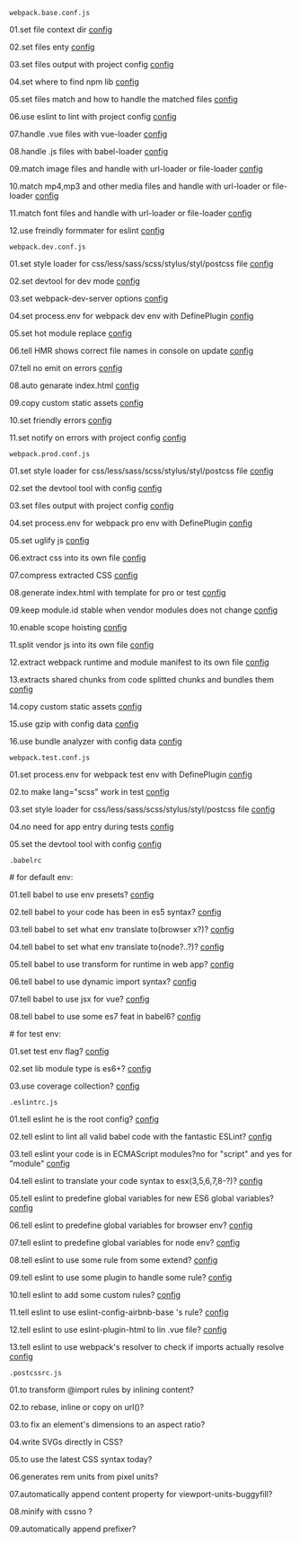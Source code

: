`webpack.base.conf.js`

01.set file context dir [config](../build/webpack.base.conf.js#L42)

02.set files enty [config](../build/webpack.base.conf.js#L44-#L46)

03.set files output with project config [config](../build/webpack.base.conf.js#L48-#L54)

04.set where to find npm lib [config](../build/webpack.base.conf.js#L56-#L62)

05.set files match and how to handle the matched files [config](../build/webpack.base.conf.js#L63-#L103)

06.use eslint to lint with project config [config](../build/webpack.base.conf.js#L67-#L67)

07.handle .vue files with vue-loader [config](../build/webpack.base.conf.js#L68-#L72)

08.handle .js files with babel-loader [config](../build/webpack.base.conf.js#L73-#L77)

09.match image files and handle  with url-loader or file-loader [config](../build/webpack.base.conf.js#L78-#L85)

10.match mp4,mp3 and other media files and handle  with url-loader or file-loader [config](../build/webpack.base.conf.js#L86-#L93)

11.match font files and handle  with url-loader or file-loader [config](../build/webpack.base.conf.js#L94-#L101)

12.use freindly formmater for eslint [config](../build/webpack.base.conf.js#L35-#L35)

`webpack.dev.conf.js`

01.set style loader for css/less/sass/scss/stylus/styl/postcss file  [config](../build/webpack.dev.conf.js#L24-#L24)

02.set devtool for dev mode  [config](../build/webpack.dev.conf.js#L27-#L27)

03.set webpack-dev-server options  [config](../build/webpack.dev.conf.js#L30-#L52)

04.set process.env for webpack dev env with DefinePlugin  [config](../build/webpack.dev.conf.js#L54-#L56)

05.set hot module replace  [config](../build/webpack.dev.conf.js#L57-#L57)

06.tell HMR shows correct file names in console on update  [config](../build/webpack.dev.conf.js#L58-#L58)

07.tell no emit on errors  [config](../build/webpack.dev.conf.js#L59-#L59)

08.auto genarate index.html  [config](../build/webpack.dev.conf.js#L61-#L65)

09.copy custom static assets  [config](../build/webpack.dev.conf.js#L67-#L73)

10.set friendly errors  [config](../build/webpack.dev.conf.js#L84-#L91)

11.set notify on errors with project config  [config](../build/webpack.dev.conf.js#L88-#L91)

`webpack.prod.conf.js`

01.set style loader for css/less/sass/scss/stylus/styl/postcss file  [config](../build/webpack.prod.conf.js#L52-#L56)

02.set the devtool tool with config  [config](../build/webpack.prod.conf.js#L59-#L59)

03.set files output with project config  [config](../build/webpack.prod.conf.js#L60-#L65)

04.set process.env for webpack pro env with DefinePlugin  [config](../build/webpack.prod.conf.js#L69-#L71)

05.set uglify js  [config](../build/webpack.prod.conf.js#L73-#L81)

06.extract css into its own file  [config](../build/webpack.prod.conf.js#L83-#L90)

07.compress extracted CSS  [config](../build/webpack.prod.conf.js#L93-#L97)

08.generate index.html  with template for pro or test  [config](../build/webpack.prod.conf.js#L101-#L115)

09.keep module.id stable when vendor modules does not change  [config](../build/webpack.prod.conf.js#L117-#L117)

10.enable scope hoisting  [config](../build/webpack.prod.conf.js#L119-#L119)

11.split vendor js into its own file  [config](../build/webpack.prod.conf.js#L121-#L133)

12.extract webpack runtime and module manifest to its own file  [config](../build/webpack.prod.conf.js#L136-#L139)

13.extracts shared chunks from code splitted chunks and bundles them  [config](../build/webpack.prod.conf.js#L143-#L148)

14.copy custom static assets  [config](../build/webpack.prod.conf.js#L151-#L157)

15.use gzip with config data  [config](../build/webpack.prod.conf.js#L162-#L178)

16.use bundle analyzer with config data  [config](../build/webpack.prod.conf.js#L180-#L183)

`webpack.test.conf.js`

01.set process.env for webpack test env with DefinePlugin  [config](../build/webpack.test.conf.js#L26-#L28)

02.to make lang="scss" work in test  [config](../build/webpack.test.conf.js#L19-#L22)

03.set style loader for css/less/sass/scss/stylus/styl/postcss file  [config](../build/webpack.test.conf.js#L15-#L15)

04.no need for app entry during tests  [config](../build/webpack.test.conf.js#L33-#L33)

05.set the devtool tool with config  [config](../build/webpack.test.conf.js#L17-#L17)


`.babelrc`

\# for default env:

01.tell babel to use env presets? [config](../babelrc#L4-#L4)

02.tell babel to your code has been in es5 syntax? [config](../babelrc#L6-#L6)

03.tell babel to set what env translate to(browser x?)? [config](../.browserslistrc#L1-#L3)

04.tell babel to set what env translate to(node?..?)? [config](../babelrc#L4-#L7)

05.tell babel to use transform for runtime in web app? [config](../babelrc#L12-#L12)

06.tell babel to use dynamic import syntax? [config](../babelrc#L13-#L13)

07.tell babel to use jsx for vue? [config](../babelrc#L14-#L14)

08.tell babel to use some es7 feat in babel6? [config](../babelrc#L9-#L9)


\# for test env:

01.set test env flag? [config](../babelrc#L17-#L17)

02.set lib module type is es6+? [config](../babelrc#L19-#L19)

03.use coverage collection? [config](../babelrc#L26-#L26)


`.eslintrc.js`

01.tell eslint he is the root config? [config](../.eslintrc.js#L4-#L4)

02.tell eslint to lint all valid babel code with the fantastic ESLint? [config](../.eslintrc.js#L5-#L5)

03.tell eslint your code is in ECMAScript modules?no for "script" and yes for "module" [config](../.eslintrc.js#L7-#L7)

04.tell eslint to translate your code syntax to  esx(3,5,6,7,8-?)? [config](../.eslintrc.js#L8-#L8)

05.tell eslint to predefine global variables for new ES6 global variables? [config](../.eslintrc.js#L13-#L13)

06.tell eslint to predefine  global variables for browser env? [config](../.eslintrc.js#L11-#L11)

07.tell eslint to predefine  global variables for node env? [config](../.eslintrc.js#L12-#L12)

08.tell eslint to use some rule from some extend? [config](../.eslintrc.js#L15-#L17)

09.tell eslint to use some plugin to handle some rule? [config](../.eslintrc.js#L19-#L21)

10.tell eslint to add some custom rules? [config](../.eslintrc.js#L31-#L54)

11.tell eslint to use eslint-config-airbnb-base 's rule? [config](../.eslintrc.js#L16-#L16)

12.tell eslint to use eslint-plugin-html to lin .vue file? [config](../.eslintrc.js#L20-#L20)

13.tell eslint to use webpack's resolver to check if imports actually resolve [config](../.eslintrc.js#L23-#L29)

`.postcssrc.js`

01.to transform @import rules by inlining content?

02.to rebase, inline or copy on url()?

03.to fix an element's dimensions to an aspect ratio?

04.write SVGs directly in CSS?

05.to use the latest CSS syntax today?

06.generates rem units from pixel units?

07.automatically append content property for viewport-units-buggyfill?

08.minify with cssno ?

09.automatically append prefixer?